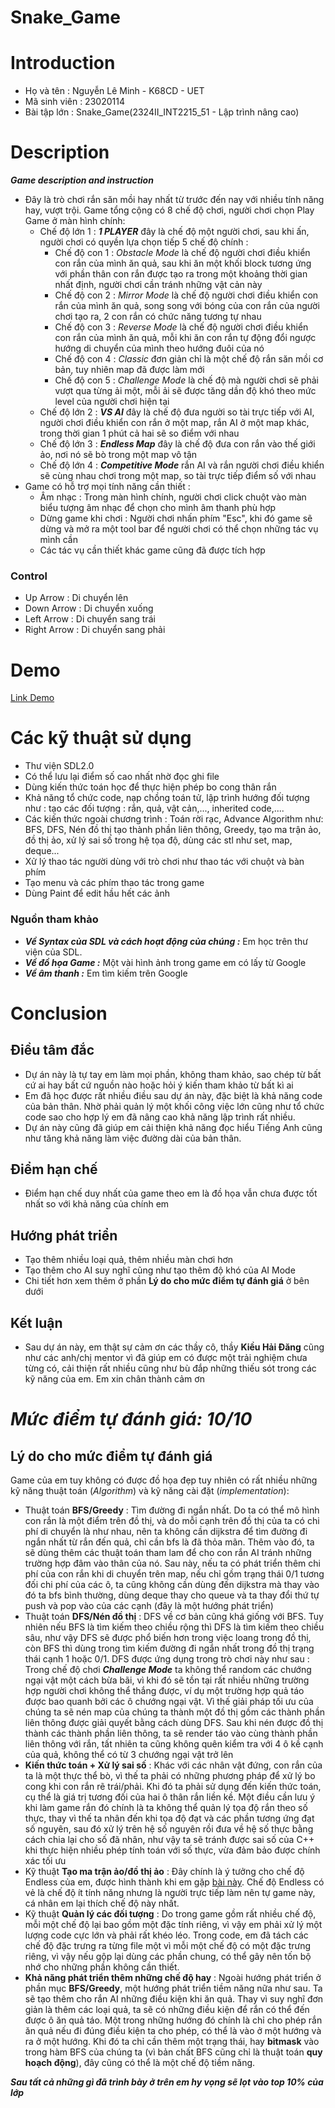 # Snake_Game

# Introduction
+ Họ và tên : Nguyễn Lê Minh - K68CD - UET
+ Mã sinh viên : 23020114
+ Bài tập lớn : Snake_Game(2324II_INT2215_51 - Lập trình nâng cao)

# Description
***Game description and instruction***

+ Đây là trò chơi rắn săn mồi hay nhất từ trước đến nay với nhiều tính năng hay, vượt trội. Game tổng cộng có 8 chế độ chơi, người chơi chọn Play Game ở màn hình chính: 
   + Chế độ lớn 1 : ***1 PLAYER*** đây là chế độ một người chơi, sau khi ấn, người chơi có quyền lựa chọn tiếp 5 chế độ chính : 
      + Chế độ con 1 :  *Obstacle Mode* là chế độ người chơi điều khiển con rắn của mình ăn quả, sau khi ăn một khối block tương ứng với phần thân con rắn được tạo ra trong một khoảng thời gian nhất định, người chơi cần tránh những vật cản này
      + Chế độ con 2 : *Mirror Mode* là chế độ người chơi điều khiển con rắn của mình ăn quả, song song với bóng của con rắn của người chơi tạo ra, 2 con rắn có chức năng tương tự nhau
      + Chế độ con 3 : *Reverse Mode* là chế độ người chơi điều khiển con rắn của mình ăn quả, mỗi khi ăn con rắn tự động đổi ngược hướng di chuyển của mình theo hướng đuôi của nó
      + Chế độ con 4 : *Classic* đơn giản chỉ là một chế độ rắn săn mồi cơ bản, tuy nhiên map đã được làm mới
      + Chế độ con 5 : *Challenge Mode* là chế độ mà người chơi sẽ phải vượt qua từng ải một, mỗi ải sẽ được tăng dần độ khó theo mức level của người chơi hiện tại
   + Chế độ lớn 2 : ***VS AI*** đây là chế độ đưa người so tài trực tiếp với AI, người chơi điều khiển con rắn ở một map, rắn AI ở một map khác, trong thời gian 1 phút cả hai sẽ so điểm với nhau
   + Chế độ lớn 3 : ***Endless Map*** đây là chế độ đưa con rắn vào thế giới ảo, nơi nó sẽ bò trong một map vô tận
   + Chế độ lớn 4 : ***Competitive Mode*** rắn AI và rắn người chơi điều khiển sẽ cùng nhau chơi trong một map, so tài trực tiếp điểm số với nhau
+ Game có hỗ trợ mọi tính năng cần thiết :
   + Âm nhạc : Trong màn hình chính, người chơi click chuột vào màn biểu tượng âm nhạc để chọn cho mình âm thanh phù hợp
   + Dừng game khi chơi : Người chơi nhấn phím "Esc", khi đó game sẽ dừng và mở ra một tool bar để người chơi có thể chọn những tác vụ mình cần
   + Các tác vụ cần thiết khác game cũng đã được tích hợp
### Control
   + Up Arrow : Di chuyển lên
   + Down Arrow : Di chuyển xuống
   + Left Arrow : Di chuyển sang trái
   + Right Arrow : Di chuyển sang phải
# Demo
   [Link Demo](https://www.youtube.com/watch?v=eeIcKHB4uzw)
# Các kỹ thuật sử dụng
   + Thư viện SDL2.0
   + Có thể lưu lại điểm số cao nhất nhờ đọc ghi file
   + Dùng kiến thức toán học để thực hiện phép bo cong thân rắn
   + Khả năng tổ chức code, nạp chồng toán tử, lập trình hướng đối tượng như : tạo các đối tượng : rắn, quả, vật cản,..., inherited code,.... 
   + Các kiến thức ngoài chương trình : Toán rời rạc, Advance Algorithm như: BFS, DFS, Nén đồ thị tạo thành phần liên thông, Greedy, tạo ma trận ảo, đồ thị ảo, xử lý sai số trong hệ tọa độ, dùng các stl như set, map, deque...
   + Xử lý thao tác người dùng với trò chơi như thao tác với chuột và bàn phím
   + Tạo menu và các phím thao tác trong game
   + Dùng Paint để edit hầu hết các ảnh
### Nguồn tham khảo
   + ***Về Syntax của SDL và cách hoạt động của chúng :*** Em học trên thư viện của SDL.
   + ***Về đồ họa Game :*** Một vài hình ảnh trong game em có lấy từ Google
   + ***Về âm thanh :*** Em tìm kiếm trên Google
# Conclusion
  ## Điều tâm đắc
   + Dự án này là tự tay em làm mọi phần, không tham khảo, sao chép từ bất cứ ai hay bất cứ nguồn nào hoặc hỏi ý kiến tham khảo từ bất kì ai
   + Em đã học được rất nhiều điều sau dự án này, đặc biệt là khả năng code của bản thân. Nhờ phải quản lý một khối công việc lớn cũng như tổ chức code sao cho hợp lý em đã nâng cao khả năng lập trình rất nhiều.
   + Dự án này cũng đã giúp em cải thiện khả năng đọc hiểu Tiếng Anh cũng như tăng khả năng làm việc đường dài của bản thân.
 ## Điểm hạn chế
   + Điểm hạn chế duy nhất của game theo em là đồ họa vẫn chưa được tốt nhất so với khả năng của chính em
 ## Hướng phát triển 
   + Tạo thêm nhiều loại quả, thêm nhiều màn chơi hơn
   + Tạo thêm cho AI suy nghĩ cũng như tạo thêm độ khó của AI Mode
   + Chi tiết hơn xem thêm ở phần **Lý do cho mức điểm tự đánh giá** ở bên dưới
 ## Kết luận
   + Sau dự án này, em thật sự cảm ơn các thầy cô, thầy **Kiều Hải Đăng** cũng như các anh/chị mentor vì đã giúp em có được một trải nghiệm chưa từng có, cải thiện rất nhiều cũng như bù đắp những thiếu sót trong các kỹ năng của em. Em xin chân thành cảm ơn
# ***Mức điểm tự đánh giá: 10/10***
## Lý do cho mức điểm tự đánh giá ##
Game của em tuy không có được đồ họa đẹp tuy nhiên có rất nhiều những kỹ năng thuật toán (*Algorithm*) và kỹ năng cài đặt (*implementation*): 
   + Thuật toán **BFS/Greedy** : Tìm đường đi ngắn nhất. Do ta có thể mô hình con rắn là một điểm trên đồ thị, và do mỗi cạnh trên đồ thị của ta có chi phí di chuyển là như nhau, nên ta không cần dijkstra để tìm đường đi ngắn nhất từ rắn đến quả, chỉ cần bfs là đã thỏa mãn. Thêm vào đó, ta sẽ dùng thêm các thuật toán tham lam để cho con rắn AI tránh những trường hợp đâm vào thân của nó. Sau này, nếu ta có phát triển thêm chi phí của con rắn khi di chuyển trên map, nếu chỉ gồm trạng thái 0/1 tương đối chi phí của các ô, ta cũng không cần dùng đến dijkstra mà thay vào đó ta bfs bình thường, dùng deque thay cho queue và ta thay đổi thứ tự push và pop vào của các cạnh (đây là một hướng phát triển)
   + Thuật toán **DFS/Nén đồ thị** : DFS về cơ bản cũng khá giống với BFS. Tuy nhiên nếu BFS là tìm kiếm theo chiều rộng thì DFS là tìm kiếm theo chiều sâu, như vậy DFS sẽ được phổ biến hơn trong việc loang trong đồ thị, còn BFS thì dùng trong tìm kiếm đường đi ngắn nhất trong đồ thị trạng thái cạnh 1 hoặc 0/1. DFS được ứng dụng trong trò chơi này như sau : Trong chế độ chơi ***Challenge Mode*** ta không thể random các chướng ngại vật một cách bừa bãi, vì khi đó sẽ tồn tại rất nhiều những trường hợp người chơi không thể thắng được, ví dụ một trường hợp quả táo được bao quanh bởi các ô chướng ngại vật. Vì thế giải pháp tối ưu của chúng ta sẽ nén map của chúng ta thành một đồ thị gồm các thành phần liên thông được giải quyết bằng cách dùng DFS. Sau khi nén được đồ thị thành các thành phần liên thông, ta sẽ render táo vào cùng thành phần liên thông với rắn, tất nhiên ta cũng không quên kiểm tra với 4 ô kề cạnh của quả, không thể có từ 3 chướng ngại vật trở lên
   + **Kiến thức toán + Xử lý sai số** :  Khác với các nhân vật đứng, con rắn của ta là một thực thể bò, vì thế ta phải có những phương pháp để xử lý bo cong khi con rắn rẽ trái/phải. Khi đó ta phải sử dụng đến kiến thức toán, cụ thể là giá trị tương đối của hai ô thân rắn liền kề. Một điều cần lưu ý khi làm game rắn đó chính là ta không thể quản lý tọa độ rắn theo số thực, thay vì thế ta nhân đến khi tọa độ đạt và các phần tương ứng đạt số nguyên, sau đó xử lý trên hệ số nguyên rồi đưa về hệ số thực bằng cách chia lại cho số đã nhân, như vậy ta sẽ tránh được sai số của C++ khi thực hiện nhiều phép tính toán với số thực, vừa đảm bảo được chính xác tối ưu
   + Kỹ thuật **Tạo ma trận ảo/đồ thị ảo** : Đây chính là ý tưởng cho chế độ Endless của em, được hình thành khi em gặp [bài này](https://oj.vnoi.info/problem/voi21_rmat). Chế độ Endless có vẻ là chế độ ít tính năng nhưng là người trực tiếp làm nên tự game này, cá nhân em lại thích chế độ này nhất.
   + Kỹ thuật **Quản lý các đối tượng** : Do trong game gồm rất nhiều chế độ, mỗi một chế độ lại bao gồm một đặc tính riêng, vì vậy em phải xử lý một lượng code cực lớn và phải rất khéo léo. Trong code, em đã tách các chế độ đặc trưng ra từng file một vì mỗi một chế độ có một đặc trưng riêng, vì vậy nếu gộp lại dùng các phần chung, có thể gây nên tốn bộ nhớ cho những phần không cần thiết. 
   + **Khả năng phát triển thêm những chế độ hay** : Ngoài hướng phát triển ở phần mục **BFS/Greedy**, một hướng phát triển tiềm năng nữa như sau. Ta sẽ tạo thêm cho rắn AI những điều kiện khi ăn quả. Thay vì suy nghĩ đơn giản là thêm các loại quả, ta sẽ có những điều kiện để rắn có thể đến được ô ăn quả táo. Một trong những hướng đó chính là chỉ cho phép rắn ăn quả nếu đi đúng điều kiện ta cho phép, có thể là vào ở một hướng và ra ở một hướng. Khi đó ta chỉ cần thêm một trạng thái, hay **bitmask** vào trong hàm BFS của chúng ta (vì bản chất BFS cũng chỉ là thuật toán **quy hoạch động**), đây cũng có thể là một chế độ tiềm năng.

***Sau tất cả những gì đã trình bày ở trên em hy vọng sẽ lọt vào top 10% của lớp***
